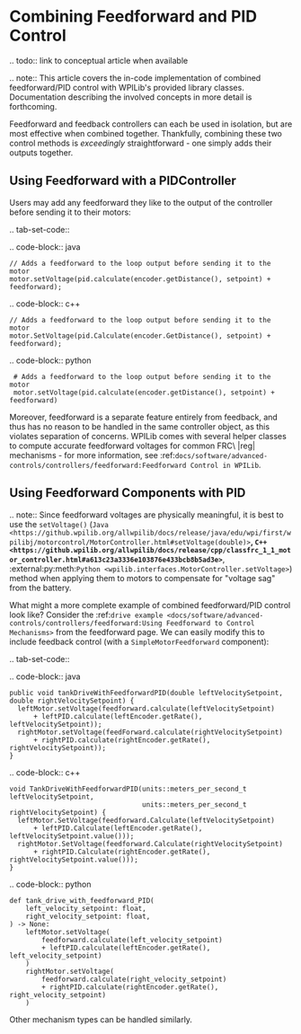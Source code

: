 Combining Feedforward and PID Control
=====================================

.. todo:: link to conceptual article when available

.. note:: This article covers the in-code implementation of combined feedforward/PID control with WPILib's provided library classes.  Documentation describing the involved concepts in more detail is forthcoming.

Feedforward and feedback controllers can each be used in isolation, but are most effective when combined together.  Thankfully, combining these two control methods is *exceedingly* straightforward - one simply adds their outputs together.

Using Feedforward with a PIDController
--------------------------------------

Users may add any feedforward they like to the output of the controller before sending it to their motors:

.. tab-set-code::

  .. code-block:: java

    // Adds a feedforward to the loop output before sending it to the motor
    motor.setVoltage(pid.calculate(encoder.getDistance(), setpoint) + feedforward);

  .. code-block:: c++

    // Adds a feedforward to the loop output before sending it to the motor
    motor.SetVoltage(pid.Calculate(encoder.GetDistance(), setpoint) + feedforward);

  .. code-block:: python

     # Adds a feedforward to the loop output before sending it to the motor
     motor.setVoltage(pid.calculate(encoder.getDistance(), setpoint) + feedforward)

Moreover, feedforward is a separate feature entirely from feedback, and thus has no reason to be handled in the same controller object, as this violates separation of concerns.  WPILib comes with several helper classes to compute accurate feedforward voltages for common FRC\ |reg| mechanisms - for more information, see :ref:`docs/software/advanced-controls/controllers/feedforward:Feedforward Control in WPILib`.

Using Feedforward Components with PID
-------------------------------------

.. note:: Since feedforward voltages are physically meaningful, it is best to use the ``setVoltage()`` (`Java <https://github.wpilib.org/allwpilib/docs/release/java/edu/wpi/first/wpilibj/motorcontrol/MotorController.html#setVoltage(double)>`__, `C++ <https://github.wpilib.org/allwpilib/docs/release/cpp/classfrc_1_1_motor_controller.html#a613c23a3336e103876e433bcb8b5ad3e>`__, :external:py:meth:`Python <wpilib.interfaces.MotorController.setVoltage>`) method when applying them to motors to compensate for "voltage sag" from the battery.

What might a more complete example of combined feedforward/PID control look like?  Consider the :ref:`drive example <docs/software/advanced-controls/controllers/feedforward:Using Feedforward to Control Mechanisms>` from the feedforward page.  We can easily modify this to include feedback control (with a ``SimpleMotorFeedforward`` component):

.. tab-set-code::

  .. code-block:: java

    public void tankDriveWithFeedforwardPID(double leftVelocitySetpoint, double rightVelocitySetpoint) {
      leftMotor.setVoltage(feedforward.calculate(leftVelocitySetpoint)
          + leftPID.calculate(leftEncoder.getRate(), leftVelocitySetpoint));
      rightMotor.setVoltage(feedForward.calculate(rightVelocitySetpoint)
          + rightPID.calculate(rightEncoder.getRate(), rightVelocitySetpoint));
    }

  .. code-block:: c++

    void TankDriveWithFeedforwardPID(units::meters_per_second_t leftVelocitySetpoint,
                                     units::meters_per_second_t rightVelocitySetpoint) {
      leftMotor.SetVoltage(feedforward.Calculate(leftVelocitySetpoint)
          + leftPID.Calculate(leftEncoder.getRate(), leftVelocitySetpoint.value()));
      rightMotor.SetVoltage(feedforward.Calculate(rightVelocitySetpoint)
          + rightPID.Calculate(rightEncoder.getRate(), rightVelocitySetpoint.value()));
    }

  .. code-block:: python

    def tank_drive_with_feedforward_PID(
        left_velocity_setpoint: float,
        right_velocity_setpoint: float,
    ) -> None:
        leftMotor.setVoltage(
            feedforward.calculate(left_velocity_setpoint)
            + leftPID.calculate(leftEncoder.getRate(), left_velocity_setpoint)
        )
        rightMotor.setVoltage(
            feedforward.calculate(right_velocity_setpoint)
            + rightPID.calculate(rightEncoder.getRate(), right_velocity_setpoint)
        )

Other mechanism types can be handled similarly.
